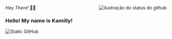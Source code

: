 
_Hey There!_ 👋🏻
<img align='right' src="https://github-readme-stats.vercel.app/api?username=iuricode&show_icons=true&title_color=783c00&text_color=af552e&icon_color=783c00&bg_color=f8efd4&cache_seconds=2300" alt="ilustração do status do github">

### Hello! My name is Kamilly!

<img src="https://img.shields.io/static/v1?label=Overview&message=Kamilly&color=f8efd4&style=for-the-badge&logo=GitHub" alt="Static GitHub">
